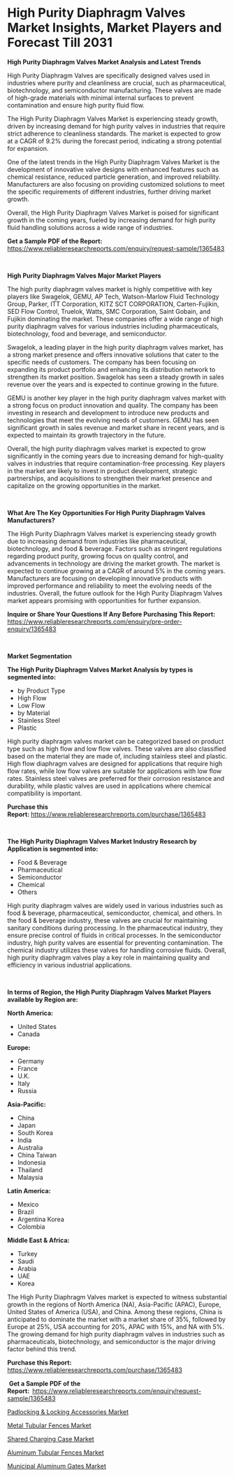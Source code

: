 <p><h1>High Purity Diaphragm Valves Market Insights, Market Players and Forecast Till 2031</h1></p><p><strong>High Purity Diaphragm Valves Market Analysis and Latest Trends</strong></p>
<p><p>High Purity Diaphragm Valves are specifically designed valves used in industries where purity and cleanliness are crucial, such as pharmaceutical, biotechnology, and semiconductor manufacturing. These valves are made of high-grade materials with minimal internal surfaces to prevent contamination and ensure high purity fluid flow.</p><p>The High Purity Diaphragm Valves Market is experiencing steady growth, driven by increasing demand for high purity valves in industries that require strict adherence to cleanliness standards. The market is expected to grow at a CAGR of 9.2% during the forecast period, indicating a strong potential for expansion.</p><p>One of the latest trends in the High Purity Diaphragm Valves Market is the development of innovative valve designs with enhanced features such as chemical resistance, reduced particle generation, and improved reliability. Manufacturers are also focusing on providing customized solutions to meet the specific requirements of different industries, further driving market growth.</p><p>Overall, the High Purity Diaphragm Valves Market is poised for significant growth in the coming years, fueled by increasing demand for high purity fluid handling solutions across a wide range of industries.</p></p>
<p><strong>Get a Sample PDF of the Report:&nbsp;</strong> <a href="https://www.reliableresearchreports.com/enquiry/request-sample/1365483">https://www.reliableresearchreports.com/enquiry/request-sample/1365483</a></p>
<p>&nbsp;</p>
<p><strong>High Purity Diaphragm Valves Major Market Players</strong></p>
<p><p>The high purity diaphragm valves market is highly competitive with key players like Swagelok, GEMU, AP Tech, Watson-Marlow Fluid Technology Group, Parker, ITT Corporation, KITZ SCT CORPORATION, Carten-Fujikin, SED Flow Control, Truelok, Watts, SMC Corporation, Saint Gobain, and Fujikin dominating the market. These companies offer a wide range of high purity diaphragm valves for various industries including pharmaceuticals, biotechnology, food and beverage, and semiconductor.</p><p>Swagelok, a leading player in the high purity diaphragm valves market, has a strong market presence and offers innovative solutions that cater to the specific needs of customers. The company has been focusing on expanding its product portfolio and enhancing its distribution network to strengthen its market position. Swagelok has seen a steady growth in sales revenue over the years and is expected to continue growing in the future.</p><p>GEMU is another key player in the high purity diaphragm valves market with a strong focus on product innovation and quality. The company has been investing in research and development to introduce new products and technologies that meet the evolving needs of customers. GEMU has seen significant growth in sales revenue and market share in recent years, and is expected to maintain its growth trajectory in the future.</p><p>Overall, the high purity diaphragm valves market is expected to grow significantly in the coming years due to increasing demand for high-quality valves in industries that require contamination-free processing. Key players in the market are likely to invest in product development, strategic partnerships, and acquisitions to strengthen their market presence and capitalize on the growing opportunities in the market.</p></p>
<p>&nbsp;</p>
<p><strong>What Are The Key Opportunities For High Purity Diaphragm Valves Manufacturers?</strong></p>
<p><p>The High Purity Diaphragm Valves market is experiencing steady growth due to increasing demand from industries like pharmaceutical, biotechnology, and food & beverage. Factors such as stringent regulations regarding product purity, growing focus on quality control, and advancements in technology are driving the market growth. The market is expected to continue growing at a CAGR of around 5% in the coming years. Manufacturers are focusing on developing innovative products with improved performance and reliability to meet the evolving needs of the industries. Overall, the future outlook for the High Purity Diaphragm Valves market appears promising with opportunities for further expansion.</p></p>
<p><strong>Inquire or Share Your Questions If Any Before Purchasing This Report:</strong> <a href="https://www.reliableresearchreports.com/enquiry/pre-order-enquiry/1365483">https://www.reliableresearchreports.com/enquiry/pre-order-enquiry/1365483</a></p>
<p>&nbsp;</p>
<p><strong>Market Segmentation</strong></p>
<p><strong>The High Purity Diaphragm Valves Market Analysis by types is segmented into:</strong></p>
<p><ul><li>by Product Type</li><li>High Flow</li><li>Low Flow</li><li>by Material</li><li>Stainless Steel</li><li>Plastic</li></ul></p>
<p><p>High purity diaphragm valves market can be categorized based on product type such as high flow and low flow valves. These valves are also classified based on the material they are made of, including stainless steel and plastic. High flow diaphragm valves are designed for applications that require high flow rates, while low flow valves are suitable for applications with low flow rates. Stainless steel valves are preferred for their corrosion resistance and durability, while plastic valves are used in applications where chemical compatibility is important.</p></p>
<p><strong>Purchase this Report:&nbsp;</strong><a href="https://www.reliableresearchreports.com/purchase/1365483">https://www.reliableresearchreports.com/purchase/1365483</a></p>
<p>&nbsp;</p>
<p><strong>The High Purity Diaphragm Valves Market Industry Research by Application is segmented into:</strong></p>
<p><ul><li>Food & Beverage</li><li>Pharmaceutical</li><li>Semiconductor</li><li>Chemical</li><li>Others</li></ul></p>
<p><p>High purity diaphragm valves are widely used in various industries such as food & beverage, pharmaceutical, semiconductor, chemical, and others. In the food & beverage industry, these valves are crucial for maintaining sanitary conditions during processing. In the pharmaceutical industry, they ensure precise control of fluids in critical processes. In the semiconductor industry, high purity valves are essential for preventing contamination. The chemical industry utilizes these valves for handling corrosive fluids. Overall, high purity diaphragm valves play a key role in maintaining quality and efficiency in various industrial applications.</p></p>
<p>&nbsp;</p>
<p><strong>In terms of Region, the High Purity Diaphragm Valves Market Players available by Region are:</strong></p>
<p>
    <p> <strong> North America: </strong>
        <ul>
            <li>United States</li>
            <li>Canada</li>
        </ul>
        </p> 
    <p> <strong> Europe: </strong>
        <ul>
            <li>Germany</li>
            <li>France</li>
            <li>U.K.</li>
            <li>Italy</li>
            <li>Russia</li>
        </ul>
        </p> 
    <p> <strong> Asia-Pacific: </strong>
        <ul>
            <li>China</li>
            <li>Japan</li>
            <li>South Korea</li>
            <li>India</li>
            <li>Australia</li>
            <li>China Taiwan</li>
            <li>Indonesia</li>
            <li>Thailand</li>
            <li>Malaysia</li>
        </ul>
        </p> 
    <p> <strong> Latin America: </strong>
        <ul>
            <li>Mexico</li>
            <li>Brazil</li>
            <li>Argentina Korea</li>
            <li>Colombia</li>
        </ul>
        </p> 
    <p> <strong> Middle East & Africa: </strong>
        <ul>
            <li>Turkey</li>
            <li>Saudi</li>
            <li>Arabia</li>
            <li>UAE</li>
            <li>Korea</li>
        </ul>
    </p>
    </p>
<p><p>The High Purity Diaphragm Valves market is expected to witness substantial growth in the regions of North America (NA), Asia-Pacific (APAC), Europe, United States of America (USA), and China. Among these regions, China is anticipated to dominate the market with a market share of 35%, followed by Europe at 25%, USA accounting for 20%, APAC with 15%, and NA with 5%. The growing demand for high purity diaphragm valves in industries such as pharmaceuticals, biotechnology, and semiconductor is the major driving factor behind this trend.</p></p>
<p><strong>Purchase this Report: </strong><a href="https://www.reliableresearchreports.com/purchase/1365483">https://www.reliableresearchreports.com/purchase/1365483</a></p>
<p>&nbsp;<strong>Get a Sample PDF of the Report:&nbsp;&nbsp;</strong><a href="https://www.reliableresearchreports.com/enquiry/request-sample/1365483">https://www.reliableresearchreports.com/enquiry/request-sample/1365483</a></p>
<p><strong></strong></p>
<p><p><a href="https://medium.com/p/5692af09f6ee/edit">Padlocking & Locking Accessories Market</a></p><p><a href="https://medium.com/p/29685199442c/edit">Metal Tubular Fences Market</a></p><p><a href="https://medium.com/p/bbf3d208a007/edit">Shared Charging Case Market</a></p><p><a href="https://medium.com/p/e1a1f3717df3/edit">Aluminum Tubular Fences Market</a></p><p><a href="https://medium.com/p/c9ca3a38696a/edit">Municipal Aluminum Gates Market</a></p></p>